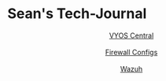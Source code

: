 # Sean's Tech-Journal
<html>
<header>
<a href = "https://github.com/seabar24/Tech-Journal/blob/main/VYOS.md"> VYOS Central</a>
</br></br>
<a href = "https://github.com/seabar24/Tech-Journal/blob/main/Firewall%20Configs.md"> Firewall Configs</a>
</br></br>
<a href = "https://github.com/seabar24/Tech-Journal/blob/main/Wazuh.md"> Wazuh</a>
</br></br>
</header>
</html>
